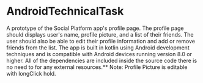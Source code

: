 # AndroidTechnicalTask
A prototype of the Social Platform app's profile page. The profile page should displays user's name, profile picture, and a list of their friends. The user should also be able to edit their profile information and add or remove friends from the list.
The app is built in kotlin using Android development techniques and is compatible with Android devices running version 8.0 or higher.
All of the dependencies are included inside the source code there is no need to for any external resources.**
Note: Profile Picture is editable with longClick hold.
